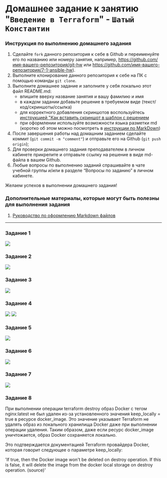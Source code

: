 # Домашнее задание к занятию "`Введение в Terraform`" - `Шатый Константин`


### Инструкция по выполнению домашнего задания

   1. Сделайте `fork` данного репозитория к себе в Github и переименуйте его по названию или номеру занятия, например, https://github.com/имя-вашего-репозитория/git-hw или  https://github.com/имя-вашего-репозитория/7-1-ansible-hw).
   2. Выполните клонирование данного репозитория к себе на ПК с помощью команды `git clone`.
   3. Выполните домашнее задание и заполните у себя локально этот файл README.md:
      - впишите вверху название занятия и вашу фамилию и имя
      - в каждом задании добавьте решение в требуемом виде (текст/код/скриншоты/ссылка)
      - для корректного добавления скриншотов воспользуйтесь [инструкцией "Как вставить скриншот в шаблон с решением](https://github.com/netology-code/sys-pattern-homework/blob/main/screen-instruction.md)
      - при оформлении используйте возможности языка разметки md (коротко об этом можно посмотреть в [инструкции  по MarkDown](https://github.com/netology-code/sys-pattern-homework/blob/main/md-instruction.md))
   4. После завершения работы над домашним заданием сделайте коммит (`git commit -m "comment"`) и отправьте его на Github (`git push origin`);
   5. Для проверки домашнего задания преподавателем в личном кабинете прикрепите и отправьте ссылку на решение в виде md-файла в вашем Github.
   6. Любые вопросы по выполнению заданий спрашивайте в чате учебной группы и/или в разделе “Вопросы по заданию” в личном кабинете.
   
Желаем успехов в выполнении домашнего задания!
   
### Дополнительные материалы, которые могут быть полезны для выполнения задания

1. [Руководство по оформлению Markdown файлов](https://gist.github.com/Jekins/2bf2d0638163f1294637#Code)

---
### Задание 1
<img src="img/02.png">


### Задание 2

<img src="img/02.png">

### Задание 3

<img src="img/03.png">

### Задание 4

<img src="img/04.png">

<img src="img/04-01.png">

### Задание 5

<img src="img/05.png">

### Задание 6

<img src="img/06.png">

### Задание 7

<img src="img/07.png">

### Задание 8

При выполнении операции terraform destroy образ Docker с тегом nginx:latest не был удален из-за установленного значения keep_locally = true в ресурсе docker_image. Это значение указывает Terraform не удалять образ из локального хранилища Docker даже при выполнении операции удаления. Таким образом, даже если ресурс docker_image уничтожается, образ Docker сохраняется локально.

Это подтверждается документацией Terraform провайдера Docker, которая говорит следующее о параметре keep_locally:

'If true, then the Docker image won't be deleted on destroy operation. If this is false, it will delete the image from the docker local storage on destroy operation. (source)'




